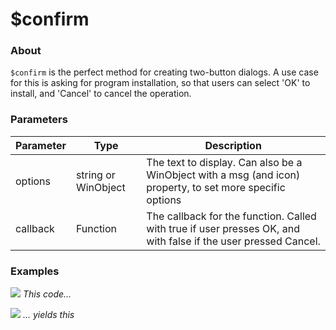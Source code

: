 # $confirm

### About

`$confirm` is the perfect method for creating two-button dialogs. A use case for this is asking for program installation, so that users can select 'OK' to install, and 'Cancel' to cancel the operation.

### Parameters
| Parameter | Type               | Description                                                                                                   |
|-----------|--------------------|---------------------------------------------------------------------------------------------------------------|
| options   | string or WinObject| The text to display. Can also be a WinObject with a msg (and icon) property, to set more specific options     |
| callback  | Function           | The callback for the function. Called with true if user presses OK, and with false if the user pressed Cancel.|

### Examples

![](https://github.com/MrPigeontheCoder/windows93-docs/blob/2.4.1/docs/assets/confirm.png)
*This code...*

![](https://github.com/MrPigeontheCoder/windows93-docs/blob/2.4.1/docs/assets/result.png)
*... yields this*